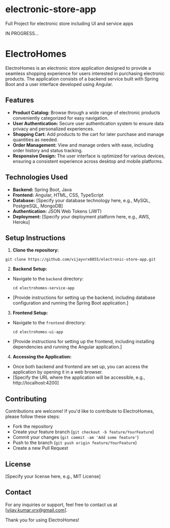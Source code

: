 # electronic-store-app
Full Project for electronic store including UI and service apps

IN PROGRESS...

# ElectroHomes

ElectroHomes is an electronic store application designed to provide a seamless shopping experience for users interested in purchasing electronic products. The application consists of a backend service built with Spring Boot and a user interface developed using Angular.

## Features

- **Product Catalog:** Browse through a wide range of electronic products conveniently categorized for easy navigation.
- **User Authentication:** Secure user authentication system to ensure data privacy and personalized experiences.
- **Shopping Cart:** Add products to the cart for later purchase and manage quantities as needed.
- **Order Management:** View and manage orders with ease, including order history and status tracking.
- **Responsive Design:** The user interface is optimized for various devices, ensuring a consistent experience across desktop and mobile platforms.

## Technologies Used

- **Backend:** Spring Boot, Java
- **Frontend:** Angular, HTML, CSS, TypeScript
- **Database:** [Specify your database technology here, e.g., MySQL, PostgreSQL, MongoDB]
- **Authentication:** JSON Web Tokens (JWT)
- **Deployment:** [Specify your deployment platform here, e.g., AWS, Heroku]

## Setup Instructions

1. **Clone the repository:**
```
git clone https://github.com/vijayvrx8055/electronic-store-app.git 
```


2. **Backend Setup:**
- Navigate to the `backend` directory:
  ```
  cd electrohomes-service-app
  ```
- [Provide instructions for setting up the backend, including database configuration and running the Spring Boot application.]

3. **Frontend Setup:**
- Navigate to the `frontend` directory:
  ```
  cd electrohomes-ui-app
  ```
- [Provide instructions for setting up the frontend, including installing dependencies and running the Angular application.]

4. **Accessing the Application:**
- Once both backend and frontend are set up, you can access the application by opening it in a web browser.
- [Specify the URL where the application will be accessible, e.g., http://localhost:4200]

## Contributing

Contributions are welcome! If you'd like to contribute to ElectroHomes, please follow these steps:
- Fork the repository
- Create your feature branch (`git checkout -b feature/YourFeature`)
- Commit your changes (`git commit -am 'Add some feature'`)
- Push to the branch (`git push origin feature/YourFeature`)
- Create a new Pull Request

## License

[Specify your license here, e.g., MIT License]

## Contact

For any inquiries or support, feel free to contact us at [vijay.kumar.vrx@gmail.com].

Thank you for using ElectroHomes!
